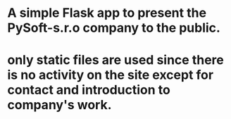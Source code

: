 # A simple Flask app to present the PySoft-s.r.o company to the public.
# only static files are used since there is no activity on the site except for contact and introduction to company's work.
